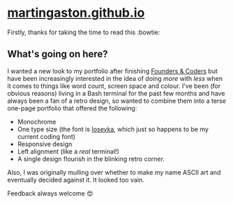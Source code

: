 # [martingaston.github.io](http://martingaston.github.io)

Firstly, thanks for taking the time to read this :bowtie:

## What's going on here?

I wanted a new look to my portfolio after finishing [Founders & Coders](https://www.foundersandcoders.com) but have been increasingly interested in the idea of doing _more_ with _less_ when it comes to things like word count, screen space and colour. I've been (for obvious reasons) living in a Bash terminal for the past few months and have always been a fan of a retro design, so wanted to combine them into a terse one-page portfolio that offered the following:

-   Monochrome
-   One type size (the font is [Iosevka](https://github.com/be5invis/Iosevka), which just so happens to be my current coding font)
-   Responsive design
-   Left alignment (like a _real_ terminal!)
-   A single design flourish in the blinking retro corner.

Also, I was originally mulling over whether to make my name ASCII art and eventually decided against it. It looked too vain.

Feedback always welcome :heart_eyes:
